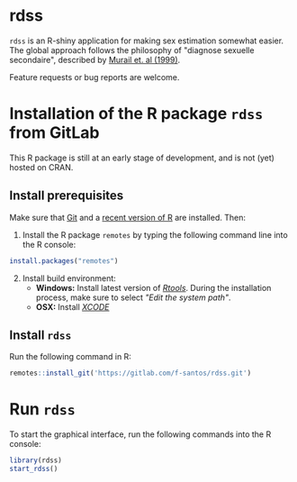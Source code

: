 rdss
====

`rdss` is an R-shiny application for making sex estimation somewhat easier. The global approach follows the philosophy of "diagnose sexuelle secondaire", described by [Murail et. al (1999)](https://doi.org/10.1002/(SICI)1099-1212(199901/02)9:1%3C39::AID-OA458%3E3.0.CO;2-V).

Feature requests or bug reports are welcome.

# Installation of the R package `rdss` from GitLab

This R package is still at an early stage of development, and is not (yet) hosted on CRAN.

## Install prerequisites

Make sure that [Git](https://git-scm.com/) and a [recent version of R](https://cran.r-project.org/) are installed. Then:

1. Install the R package `remotes` by typing the following command line into the R console:

```r
install.packages("remotes")
```

2. Install build environment:
    * **Windows:** Install latest version of *[Rtools](https://cran.r-project.org/bin/windows/Rtools/)*. During the installation process, make sure to select *"Edit the system path"*.
    * **OSX:** Install *[XCODE](https://developer.apple.com/xcode/)*

## Install `rdss`

Run the following command in R:

```r
remotes::install_git('https://gitlab.com/f-santos/rdss.git')
```
	
# Run `rdss`

To start the graphical interface, run the following commands into the R console:

```r
library(rdss)
start_rdss()
```
